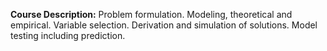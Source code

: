 **Course Description:** Problem formulation. Modeling, theoretical and empirical. Variable selection. Derivation and simulation of solutions. Model testing including prediction.